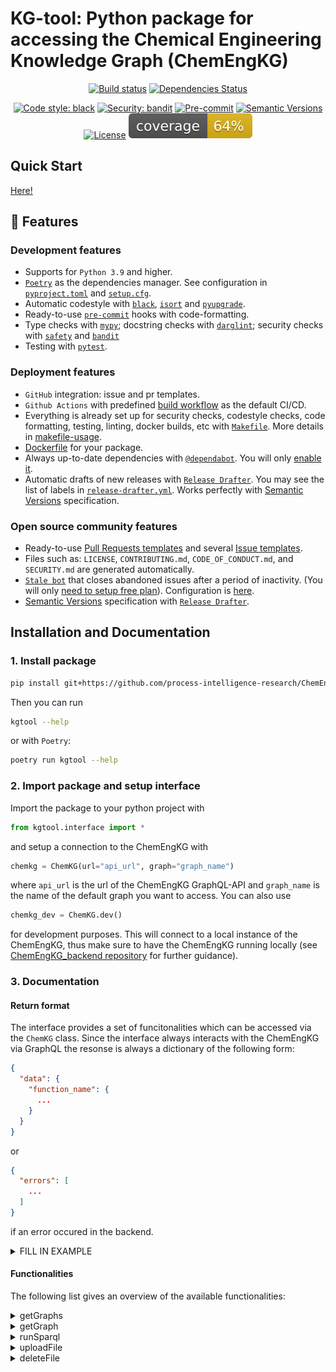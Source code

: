 # KG-tool: Python package for accessing the Chemical Engineering Knowledge Graph (ChemEngKG)

<div align="center">

[![Build status](https://github.com/process-intelligence-research/ChemEngKG_kgtool/workflows/build/badge.svg?branch=master&event=push)](https://github.com/process-intelligence-research/ChemEngKG_kgtool/actions?query=workflow%3Abuild)
[![Dependencies Status](https://img.shields.io/badge/dependencies-up%20to%20date-brightgreen.svg)](https://github.com/process-intelligence-research/ChemEngKG_kgtool/pulls?utf8=%E2%9C%93&q=is%3Apr%20author%3Aapp%2Fdependabot)

[![Code style: black](https://img.shields.io/badge/code%20style-black-000000.svg)](https://github.com/psf/black)
[![Security: bandit](https://img.shields.io/badge/security-bandit-green.svg)](https://github.com/PyCQA/bandit)
[![Pre-commit](https://img.shields.io/badge/pre--commit-enabled-brightgreen?logo=pre-commit&logoColor=white)](https://github.com/process-intelligence-research/ChemEngKG_kgtool/blob/master/.pre-commit-config.yaml)
[![Semantic Versions](https://img.shields.io/badge/%20%20%F0%9F%93%A6%F0%9F%9A%80-semantic--versions-e10079.svg)](https://github.com/process-intelligence-research/ChemEngKG_kgtool/releases)
[![License](https://img.shields.io/github/license/process-intelligence-research/ChemEngKG_kgtool)](https://github.com/process-intelligence-research/ChemEngKG_kgtool/blob/main/LICENSE)
![Coverage Report](assets/images/coverage.svg)

</div>

## Quick Start

[Here! ](https://github.com/process-intelligence-research/ChemEngKG_kgtool/blob/main/quick-start.md)


## 🚀 Features

### Development features

- Supports for `Python 3.9` and higher.
- [`Poetry`](https://python-poetry.org/) as the dependencies manager. See configuration in [`pyproject.toml`](https://github.com/process-intelligence-research/ChemEngKG_kgtool/blob/main/pyproject.toml) and [`setup.cfg`](https://github.com/process-intelligence-research/ChemEngKG_kgtool/blob/main/setup.cfg).
- Automatic codestyle with [`black`](https://github.com/psf/black), [`isort`](https://github.com/timothycrosley/isort) and [`pyupgrade`](https://github.com/asottile/pyupgrade).
- Ready-to-use [`pre-commit`](https://pre-commit.com/) hooks with code-formatting.
- Type checks with [`mypy`](https://mypy.readthedocs.io); docstring checks with [`darglint`](https://github.com/terrencepreilly/darglint); security checks with [`safety`](https://github.com/pyupio/safety) and [`bandit`](https://github.com/PyCQA/bandit)
- Testing with [`pytest`](https://docs.pytest.org/en/latest/).


### Deployment features

- `GitHub` integration: issue and pr templates.
- `Github Actions` with predefined [build workflow](https://github.com/process-intelligence-research/ChemEngKG_kgtool/blob/main/.github/workflows/build.yml) as the default CI/CD.
- Everything is already set up for security checks, codestyle checks, code formatting, testing, linting, docker builds, etc with [`Makefile`](https://github.com/process-intelligence-research/ChemEngKG_kgtool/blob/main/Makefile#L89). More details in [makefile-usage](#makefile-usage).
- [Dockerfile](https://github.com/process-intelligence-research/ChemEngKG_kgtool/blob/main/docker/Dockerfile) for your package.
- Always up-to-date dependencies with [`@dependabot`](https://dependabot.com/). You will only [enable it](https://docs.github.com/en/github/administering-a-repository/enabling-and-disabling-version-updates#enabling-github-dependabot-version-updates).
- Automatic drafts of new releases with [`Release Drafter`](https://github.com/marketplace/actions/release-drafter). You may see the list of labels in [`release-drafter.yml`](https://github.com/process-intelligence-research/ChemEngKG_kgtool/blob/main/.github/release-drafter.yml). Works perfectly with [Semantic Versions](https://semver.org/) specification.

### Open source community features

- Ready-to-use [Pull Requests templates](https://github.com/process-intelligence-research/ChemEngKG_kgtool/blob/main/.github/PULL_REQUEST_TEMPLATE.md) and several [Issue templates](https://github.com/process-intelligence-research/ChemEngKG_kgtool/tree/main/.github/ISSUE_TEMPLATE).
- Files such as: `LICENSE`, `CONTRIBUTING.md`, `CODE_OF_CONDUCT.md`, and `SECURITY.md` are generated automatically.
- [`Stale bot`](https://github.com/apps/stale) that closes abandoned issues after a period of inactivity. (You will only [need to setup free plan](https://github.com/marketplace/stale)). Configuration is [here](https://github.com/process-intelligence-research/ChemEngKG_kgtool/blob/main/.github/.stale.yml).
- [Semantic Versions](https://semver.org/) specification with [`Release Drafter`](https://github.com/marketplace/actions/release-drafter).

## Installation and Documentation
### 1. Install package

```bash
pip install git+https://github.com/process-intelligence-research/ChemEngKG_kgtool
```

Then you can run

```bash
kgtool --help
```

or with `Poetry`:

```bash
poetry run kgtool --help
```

### 2. Import package and setup interface

Import the package to your python project with

```python
from kgtool.interface import *
```

and setup a connection to the ChemEngKG with

```python
chemkg = ChemKG(url="api_url", graph="graph_name")
```

where `api_url` is the url of the ChemEngKG GraphQL-API and `graph_name` is the name of the default graph you want to access.
You can also use 

```python
chemkg_dev = ChemKG.dev()
```

for development purposes. This will connect to a local instance of the ChemEngKG, thus make sure to have the ChemEngKG running locally (see [ChemEngKG_backend repository](https://github.com/process-intelligence-research/ChemEngKG_backend) for further guidance).

### 3. Documentation

#### Return format

The interface provides a set of funcitonalities which can be accessed via the `ChemKG` class. 
Since the interface always interacts with the ChemEngKG via GraphQL the resonse is always a dictionary of the following form:

```json
{
  "data": {
    "function_name": {
      ...
    }
  }
}
```

or 

```json
{
  "errors": [
    ...
  ]
}
```

if an error occured in the backend.


<details>
<summary>FILL IN EXAMPLE</summary>
<p>
</p>
</details>

#### Functionalities
The following list gives an overview of the available functionalities:

<details>
<summary>getGraphs</summary>
<p>

  ```python
  chemkg.getGraphs()
  ```

  Retrieve the URI of all available graphs in the ChemEngKG.

  **Returns:**
  ```json
  {"data": {
    "getGraphs": {
      "graphs":[...]
      }
    }
  }
  ```
  The `graphs` field contains a list of strings which are the URIs of the available graphs.

  **Note:**
  URI is the unique resource identifier of a graph. It is not the same as the graph name which is used to define the interfaces graph (`chemkg.graph`).
</p>
</details>

<details>
<summary>getGraph</summary>
<p>

  ```python
  chemkg.getGraph()
  ```

  Retrieve the contents of a the graph defined in `chemkg.graph` as turtle string.

  **Returns:**
  ```json
  {"data": {
    "getGraph": {
      "contents": ...
      }
    }
  }
  ```
  The `contents` field contains a string which is the turtle representation of the graph in `chemkg.graph`.
</p>
</details>

<details>
<summary>runSparql</summary>
<p>

  ```python
  chemkg.runSparql(query)
  ```
  Runs a SPARQL query on the graph defined in `chemkg.graph` and returns the response.
  
  **Inputs:**
  - `query`: SPARQL query string

  **Returns:**
  ```json
  {"data": {
    "runSparql": {
      "response":
      }
    }
  }
  ```
  The response field contains the response of the SPARQL query. Since it can look very different depending on the query here is a small example:
  <details>
  <summary>runSparql Example</summary>
  <p>
    For a query like 

    ```sparql
    SELECT ?s ?p ?o
    WHERE {
      ?s ?p ?o
    }
    ```
    
    the respnse would look like this:
    ```json
    {"data": {
      "runSparql": {
        "response": {
          "head": {
            "link": [],
            "vars": ["s", "p", "o"]
          },
          "results": {
            "distinct": False,
            "ordered": True,
            "bindings": [{
              "s": {
                "type": "uri",
                "value": "http://www.openlinksw.com/virtrdf-data-formats#default-iid"
              },
              "p": {
                "type": "uri", 
                "value": "http://www.w3.org/1999/02/22-rdf-syntax-ns#type"
              },
              "o": {
                "type": "uri",
                "value": "http://www.openlinksw.com/schemas/virtrdf#QuadMapFormat"
              }
            }]
          }
        }
      }
    }}
    ```
  </p>
  </details>
</p>
</details>

<details>
<summary>uploadFile</summary>
<p>
  
  ```python
  chemkg.uploadFile(file_path, URI)
  ```
  Uploads a file to the ChemEngKG. The file is attached to the object defined by `URI`.
  
  **Inputs**:
  - `file_path`: path to the file to be uploaded
  - `URI`: URI of the object in the graph to which the file should be attached.

  **Returns**:

  ```json
  {"data": {
    "uploadFile": {
      "fileName": ...,
      "subjectURI": ...,
      "predicate": ...,
      "fileURI": ...,
      "hashURI": ...
    }
  }}
  ```
 - `fileName`: name the uploaded file is stored under in the ChemEngKG filestorage. You can use this name to download the file sending a request to `<filestorageURL>/uploads/<fileName>`.
  - `subjectURI`: URI of the object in the graph to which the file is attached.
  - `predicate`: predicate of the triple which connects the object to the file. This should either be `frbr:exemplar` or `frbr:part`.
  - `fileURI`: URI of the file node in the graph.
  - `hashURI`: URI of the hash node in the graph.

</p>
</details>

<details>
<summary>deleteFile</summary>
<p>
  
  ```python
  chemkg.deleteFile(fileURI)
  ```
  Deletes a file from the ChemEngKG filestorage and removes all afiliated triples in the graph. The file is identified by its URI.
  
  **Inputs**:
  - `fileURI`: URI of the file to be deleted

  **Returns**:
  ```json
  {"data": {
    "deleteFile": {
      ... FILL IN
      }
    }
  }
  ```

### Makefile usage (for Maintainer)

[`Makefile`](https://github.com/process-intelligence-research/ChemEngKG_kgtool/blob/main/Makefile) contains a lot of functions for faster development.

<details>
<summary>1. Download and remove Poetry</summary>
<p>

To download and install Poetry run:

```bash
make poetry-download
```

To uninstall

```bash
make poetry-remove
```

</p>
</details>

<details>
<summary>2. Install all dependencies and pre-commit hooks</summary>
<p>

Install requirements:

```bash
make install
```

Pre-commit hooks coulb be installed after `git init` via

```bash
make pre-commit-install
```

</p>
</details>

<details>
<summary>3. Codestyle</summary>
<p>

Automatic formatting uses `pyupgrade`, `isort` and `black`.

```bash
make codestyle

# or use synonym
make formatting
```

Codestyle checks only, without rewriting files:

```bash
make check-codestyle
```

> Note: `check-codestyle` uses `isort`, `black` and `darglint` library

Update all dev libraries to the latest version using one comand

```bash
make update-dev-deps
```

<details>
<summary>4. Code security</summary>
<p>

```bash
make check-safety
```

This command launches `Poetry` integrity checks as well as identifies security issues with `Safety` and `Bandit`.

```bash
make check-safety
```

</p>
</details>

</p>
</details>

<details>
<summary>5. Type checks</summary>
<p>

Run `mypy` static type checker

```bash
make mypy
```

</p>
</details>

<details>
<summary>6. Tests with coverage badges</summary>
<p>

Run `pytest`

```bash
make test
```

</p>
</details>

<details>
<summary>7. All linters</summary>
<p>

Of course there is a command to ~~rule~~ run all linters in one:

```bash
make lint
```

the same as:

```bash
make test && make check-codestyle && make mypy && make check-safety
```

</p>
</details>

<details>
<summary>8. Docker</summary>
<p>

```bash
make docker-build
```

which is equivalent to:

```bash
make docker-build VERSION=latest
```

Remove docker image with

```bash
make docker-remove
```

More information [about docker](https://github.com/process-intelligence-research/kgtool/tree/master/docker).

</p>
</details>

<details>
<summary>9. Cleanup</summary>
<p>
Delete pycache files

```bash
make pycache-remove
```

Remove package build

```bash
make build-remove
```

Delete .DS_STORE files

```bash
make dsstore-remove
```

Remove .mypycache

```bash
make mypycache-remove
```

Or to remove all above run:

```bash
make cleanup
```

</p>
</details>

## 📈 Releases

You can see the list of available releases on the [GitHub Releases](https://github.com/process-intelligence-research/ChemEngKG_kgtool/releases) page.

We follow [Semantic Versions](https://semver.org/) specification.

We use [`Release Drafter`](https://github.com/marketplace/actions/release-drafter). As pull requests are merged, a draft release is kept up-to-date listing the changes, ready to publish when you’re ready. With the categories option, you can categorize pull requests in release notes using labels.

### List of labels and corresponding titles

|               **Label**               |  **Title in Releases**  |
| :-----------------------------------: | :---------------------: |
|       `enhancement`, `feature`        |       🚀 Features       |
| `bug`, `refactoring`, `bugfix`, `fix` | 🔧 Fixes & Refactoring  |
|       `build`, `ci`, `testing`        | 📦 Build System & CI/CD |
|              `breaking`               |   💥 Breaking Changes   |
|            `documentation`            |    📝 Documentation     |
|            `dependencies`             | ⬆️ Dependencies updates |

You can update it in [`release-drafter.yml`](https://github.com/process-intelligence-research/ChemEngKG_kgtool/blob/main/.github/release-drafter.yml).

GitHub creates the `bug`, `enhancement`, and `documentation` labels for you. Dependabot creates the `dependencies` label. Create the remaining labels on the Issues tab of your GitHub repository, when you need them.

## 🛡 License

[![LICENSE](https://img.shields.io/github/license/process-intelligence-research/ChemEngKG_kgtool)](https://github.com/process-intelligence-research/ChemEngKG_kgtool/blob/main/LICENSE)

This project is licensed under the terms of the `MIT` license. See [LICENSE](https://github.com/process-intelligence-research/ChemEngKG_kgtool/blob/main/LICENSE) for more details.

## 📃 Citation

```bibtex
@misc{kgtool,
  author = {Kleinpaß, Marvin and Kondakov, Valentin and Gao, Qinghe and Schulze Balhorn, Lukas and Schweidtmann, Artur M.},
  title = {KG-tool: Python package for accessing the Chemical Engineering Knowledge Graph (ChemEngKG)},
  year = {2023},
  publisher = {GitHub},
  journal = {GitHub repository},
  howpublished = {\url{https://github.com/process-intelligence-research/ChemEngKG_kgtool}}
}
```
